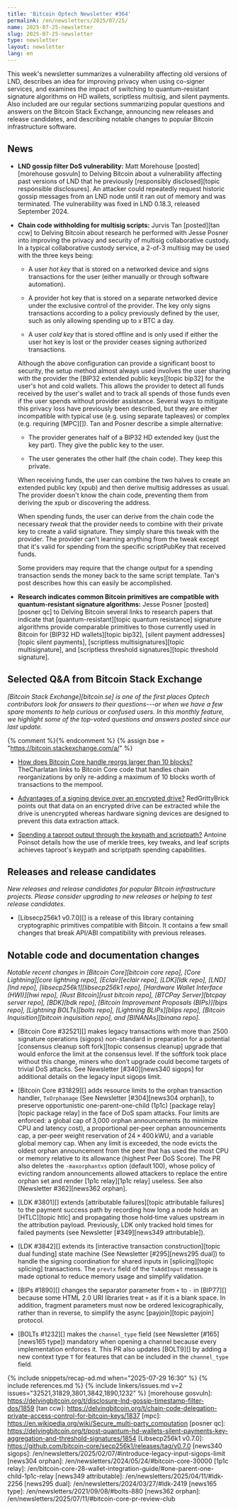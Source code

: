 ```yaml
---
title: 'Bitcoin Optech Newsletter #364'
permalink: /en/newsletters/2025/07/25/
name: 2025-07-25-newsletter
slug: 2025-07-25-newsletter
type: newsletter
layout: newsletter
lang: en
---
```

This week's newsletter summarizes a vulnerability affecting old versions
of LND, describes an idea for improving privacy when using co-signer
services, and examines the impact of switching to quantum-resistant
signature algorithms on HD wallets, scriptless multisig, and silent
payments.  Also included are our regular sections summarizing popular
questions and answers on the Bitcoin Stack Exchange, announcing new
releases and release candidates, and describing notable changes to
popular Bitcoin infrastructure software.

## News

- **LND gossip filter DoS vulnerability:** Matt Morehouse
  [posted][morehouse gosvuln] to Delving Bitcoin about a vulnerability
  affecting past versions of LND that he previously [responsibly
  disclosed][topic responsible disclosures].  An attacker could
  repeatedly request historic gossip messages from an LND node until it
  ran out of memory and was terminated.  The vulnerability was fixed in
  LND 0.18.3, released September 2024.

- **Chain code withholding for multisig scripts:** Jurvis Tan
  [posted][tan ccw] to Delving Bitcoin about research he performed with
  Jesse Posner into improving the privacy and security of multisig
  collaborative custody.  In a typical collaborative custody service, a
  2-of-3 multisig may be used with the three keys being:

  - A user _hot key_ that is stored on a networked device and signs
    transactions for the user (either manually or through software
    automation).

  - A provider hot key that is stored on a separate networked device
    under the exclusive control of the provider.  The key only signs
    transactions according to a policy previously defined by the user,
    such as only allowing spending up to _x_ BTC a day.

  - A user _cold key_ that is stored offline and is only used if either
    the user hot key is lost or the provider ceases signing authorized
    transactions.

  Although the above configuration can provide a significant boost to
  security, the setup method almost always used involves the user
  sharing with the provider the [BIP32 extended public keys][topic
  bip32] for the user's hot and cold wallets.  This allows the
  provider to detect all funds received by the user's wallet and to track
  all spends of those funds even if the user spends without provider
  assistance.  Several ways to mitigate this privacy loss have
  previously been described, but they are either incompatible with
  typical use (e.g. using separate tapleaves) or complex (e.g. requiring
  [MPC][]).  Tan and Posner describe a simple alternative:

  - The provider generates half of a BIP32 HD extended key (just
    the key part).  They give the public key to the user.

  - The user generates the other half (the chain code).  They keep this
    private.

  When receiving funds, the user can combine the two halves to create an
  extended public key (xpub) and then derive multisig addresses as
  usual.  The provider doesn't know the chain code, preventing them
  from deriving the xpub or discovering the address.

  When spending funds, the user can derive from the chain code the
  necessary _tweak_ that the provider needs to combine with their
  private key to create a valid signature.  They simply share
  this tweak with the provider.  The provider can't learning anything
  from the tweak except that it's valid for spending from the specific
  scriptPubKey that received funds.

  Some providers may require that the change output for a spending
  transaction sends the money back to the same script template.  Tan's
  post describes how this can easily be accomplished.

- **Research indicates common Bitcoin primitives are compatible with quantum-resistant signature algorithms:**
  Jesse Posner [posted][posner qc] to Delving Bitcoin several links to
  research papers that indicate that [quantum-resistant][topic quantum
  resistance] signature algorithms provide comparable primitives to
  those currently used in Bitcoin for [BIP32 HD wallets][topic bip32],
  [silent payment addresses][topic silent payments], [scriptless
  multisignatures][topic multisignature], and [scriptless threshold
  signatures][topic threshold signature].

## Selected Q&A from Bitcoin Stack Exchange

*[Bitcoin Stack Exchange][bitcoin.se] is one of the first places Optech
contributors look for answers to their questions---or when we have a
few spare moments to help curious or confused users.  In
this monthly feature, we highlight some of the top-voted questions and
answers posted since our last update.*

{% comment %}<!-- https://bitcoin.stackexchange.com/search?tab=votes&q=created%3a1m..%20is%3aanswer -->{% endcomment %}
{% assign bse = "https://bitcoin.stackexchange.com/a/" %}

- [How does Bitcoin Core handle reorgs larger than 10 blocks?]({{bse}}127512)
  TheCharlatan links to Bitcoin Core code that handles chain reorganizations by
  only re-adding a maximum of 10 blocks worth of transactions to the mempool.

- [Advantages of a signing device over an encrypted drive?]({{bse}}127596)
  RedGrittyBrick points out that data on an encrypted drive can be extracted
  while the drive is unencrypted whereas hardware signing devices are designed to
  prevent this data extraction attack.

- [Spending a taproot output through the keypath and scriptpath?]({{bse}}127601)
  Antoine Poinsot details how the use of merkle trees, key tweaks, and leaf
  scripts achieves taproot's keypath and scriptpath spending capabilities.

## Releases and release candidates

_New releases and release candidates for popular Bitcoin infrastructure
projects.  Please consider upgrading to new releases or helping to test
release candidates._

- [Libsecp256k1 v0.7.0][] is a release of this library containing
  cryptographic primitives compatible with Bitcoin.  It contains a few
  small changes that break API/ABI compatibility with previous releases.

## Notable code and documentation changes

_Notable recent changes in [Bitcoin Core][bitcoin core repo], [Core
Lightning][core lightning repo], [Eclair][eclair repo], [LDK][ldk repo],
[LND][lnd repo], [libsecp256k1][libsecp256k1 repo], [Hardware Wallet
Interface (HWI)][hwi repo], [Rust Bitcoin][rust bitcoin repo], [BTCPay
Server][btcpay server repo], [BDK][bdk repo], [Bitcoin Improvement
Proposals (BIPs)][bips repo], [Lightning BOLTs][bolts repo],
[Lightning BLIPs][blips repo], [Bitcoin Inquisition][bitcoin inquisition
repo], and [BINANAs][binana repo]._

- [Bitcoin Core #32521][] makes legacy transactions with more than 2500
  signature operations (sigops) non-standard in preparation for a potential
  [consensus cleanup soft fork][topic consensus cleanup] upgrade that would
  enforce the limit at the consensus level. If the softfork took place without
  this change, miners who don’t upgrade could become targets of trivial DoS
  attacks. See Newsletter [#340][news340 sigops] for additional details on the
  legacy input sigops limit.

- [Bitcoin Core #31829][] adds resource limits to the orphan transaction
  handler, `TxOrphanage` (See Newsletter [#304][news304 orphan]), to preserve
  opportunistic one-parent-one-child (1p1c) [package relay][topic package relay]
  in the face of DoS spam attacks. Four limits are enforced: a global cap
  of 3,000 orphan announcements (to minimize CPU and latency cost), a proportional per‑peer
  orphan announcements cap, a per‑peer weight reservation of 24 × 400 kWU, and a
  variable global memory cap. When any limit is exceeded, the node evicts the
  oldest orphan announcement from the peer that has used the most CPU or memory
  relative to its allowance (highest Peer DoS Score). The PR also deletes the
  `‑maxorphantxs` option (default 100), whose policy of evicting random
  announcements allowed attackers to replace the entire orphan set and render
  [1p1c relay][1p1c relay] useless.  See also [Newsletter #362][news362
  orphan].

- [LDK #3801][] extends [attributable failures][topic attributable failures] to
  the payment success path by recording how long a node holds an [HTLC][topic
  htlc] and propagating those hold‑time values upstream in the attribution
  payload. Previously, LDK only tracked hold times for failed payments (see
  Newsletter [#349][news349 attributable]).

- [LDK #3842][] extends its [interactive transaction construction][topic dual
  funding] state machine (See Newsletter [#295][news295 dual]) to handle the
  signing coordination for shared inputs in [splicing][topic splicing]
  transactions. The `prevtx` field of the `TxAddInput` message is made optional
  to reduce memory usage and simplify validation.

- [BIPs #1890][] changes the separator parameter from `+` to `-` in [BIP77][]
  because some HTML 2.0 URI libraries treat `+` as if it is a blank space. In
  addition, fragment parameters must now be ordered lexicographically, rather
  than in reverse, to simplify the async [payjoin][topic payjoin] protocol.

- [BOLTs #1232][] makes the `channel_type` field (see Newsletter [#165][news165
  type]) mandatory when opening a channel because every implementation enforces
  it. This PR also updates [BOLT9][] by adding a new context type `T` for
  features that can be included in the `channel_type` field.

{% include snippets/recap-ad.md when="2025-07-29 16:30" %}
{% include references.md %}
{% include linkers/issues.md v=2 issues="32521,31829,3801,3842,1890,1232" %}
[morehouse gosvuln]: https://delvingbitcoin.org/t/disclosure-lnd-gossip-timestamp-filter-dos/1859
[tan ccw]: https://delvingbitcoin.org/t/chain-code-delegation-private-access-control-for-bitcoin-keys/1837
[mpc]: https://en.wikipedia.org/wiki/Secure_multi-party_computation
[posner qc]: https://delvingbitcoin.org/t/post-quantum-hd-wallets-silent-payments-key-aggregation-and-threshold-signatures/1854
[Libsecp256k1 v0.7.0]: https://github.com/bitcoin-core/secp256k1/releases/tag/v0.7.0
[news340 sigops]: /en/newsletters/2025/02/07/#introduce-legacy-input-sigops-limit
[news304 orphan]: /en/newsletters/2024/05/24/#bitcoin-core-30000
[1p1c relay]: /en/bitcoin-core-28-wallet-integration-guide/#one-parent-one-child-1p1c-relay
[news349 attributable]: /en/newsletters/2025/04/11/#ldk-2256
[news295 dual]: /en/newsletters/2024/03/27/#ldk-2419
[news165 type]: /en/newsletters/2021/09/08/#bolts-880
[news362 orphan]: /en/newsletters/2025/07/11/#bitcoin-core-pr-review-club
